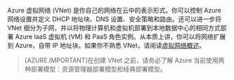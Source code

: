 Azure 虚拟网络 (VNet) 是你自己的网络在云中的表示形式。你可以控制 Azure 网络设置并定义 DHCP 地址块、DNS 设置、安全策略和路由。还可以进一步将 VNet 细分为子网，并以将物理计算机和虚拟机部署到本地数据中心的相同方式部署 Azure IaaS 虚拟机 (VM) 和 PaaS 角色实例。从本质上讲，你可以将网络扩展到 Azure，自带 IP 地址块。如果你不熟悉 VNet，请阅读[虚拟网络概述](/documentation/articles/virtual-networks-overview)。

>[AZURE.IMPORTANT]在创建 VNet 之前，请务必了解 Azure 当前使用两种部署模型：资源管理器部署模型和经典部署模型。<!--在创建 VNet 之前，请确保你了解[部署模型和工具](/documentation/articles/azure-classic-rm)。可以通过单击本文顶部的选项卡来查看不同工具的文档。-->

<!---HONumber=69-->